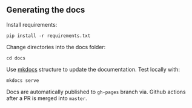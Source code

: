 ## Generating the docs

Install requirements:

    pip install -r requirements.txt

Change directories into the docs folder:

    cd docs

Use [mkdocs](http://www.mkdocs.org/) structure to update the documentation. Test locally with:

    mkdocs serve

Docs are automatically published to `gh-pages` branch via. Github actions after a PR is merged into `master`.
